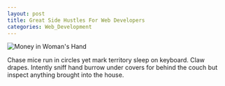 ```yaml
---
layout: post
title: Great Side Hustles For Web Developers
categories: Web_Development
---
```

![Money in Woman's Hand](https://images.pexels.com/photos/4475523/pexels-photo-4475523.jpeg?auto=compress&cs=tinysrgb&dpr=2&h=650&w=940)

Chase mice run in circles yet mark territory sleep on keyboard. Claw drapes. Intently sniff hand burrow under covers for behind the couch but inspect anything brought into the house.
